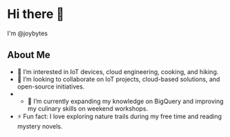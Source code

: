 # Hi there 👋

I'm @joybytes

## About Me
- 👀 I’m interested in IoT devices, cloud engineering, cooking, and hiking.
- 💞️ I’m looking to collaborate on IoT projects, cloud-based solutions, and open-source initiatives.
- - 🌱 I’m currently expanding my knowledge on BigQuery and improving my culinary skills on weekend workshops.
- ⚡ Fun fact: I love exploring nature trails during my free time and reading mystery novels.
